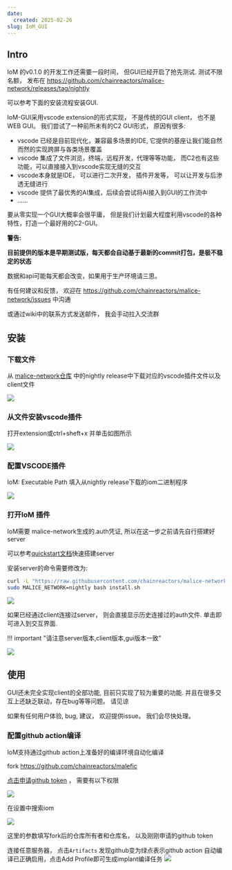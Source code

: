 ```yaml
---
date:
  created: 2025-02-26
slug: IoM_GUI
---
```


## Intro

IoM 的v0.1.0 的开发工作还需要一段时间， 但GUI已经开启了抢先测试. 测试不限名额， 发布在 https://github.com/chainreactors/malice-network/releases/tag/nightly

可以参考下面的安装流程安装GUI.

IoM-GUI采用vscode extension的形式实现， 不是传统的GUI client， 也不是WEB GUI。 我们尝试了一种前所未有的C2 GUI形式， 原因有很多: 

* vscode 已经是目前现代化，兼容最多场景的IDE, 它提供的基座让我们能自然而然的实现跨屏与各类场景覆盖
* vscode 集成了文件浏览，终端，远程开发，代理等等功能， 而C2也有这些功能，可以直接接入到vscode实现无缝的交互
* vscode本身就是IDE， 可以进行二次开发， 插件开发等， 可以让开发与后渗透无缝进行
* vscode 提供了最优秀的AI集成，后续会尝试将AI接入到GUI的工作流中
* ......

要从零实现一个GUI大概率会很平庸， 但是我们计划最大程度利用vscode的各种特性，打造一个最好用的C2-GUI。 

**警告:** 

**目前提供的版本是早期测试版，每天都会自动基于最新的commit打包，是极不稳定的状态**

<!-- more -->

数据和api可能每天都会改变，如果用于生产环境请三思。 

有任何建议和反馈， 欢迎在 https://github.com/chainreactors/malice-network/issues 中沟通

或通过wiki中的联系方式发送邮件， 我会手动拉入交流群

## 安装

### 下载文件
从 [malice-network仓库](https://github.com/chainreactors/malice-network/releases/tag/nightly) 中的nightly release中下载对应的vscode插件文件以及client文件

![](/IoM/assets/Pasted%20image%2020250220013427.png)

### 从文件安装vscode插件

打开extension或ctrl+sheft+x 并单击如图所示

![](/IoM/assets/Pasted%20image%2020250220013640.png)

### 配置VSCODE插件

IoM: Executable Path 填入从nightly release下载的iom二进制程序

![](/IoM/assets/Pasted%20image%2020250220014015.png)

### 打开IoM 插件

IoM需要 malice-network生成的.auth凭证, 所以在这一步之前请先自行搭建好server

可以参考[quickstart文档](/IoM/quickstart/#server)快速搭建server

安装server的命令需要修改为:
```bash
curl -L "https://raw.githubusercontent.com/chainreactors/malice-network/master/install.sh" -o install.sh
sudo MALICE_NETWORK=nightly bash install.sh
```

![](/IoM/assets/Pasted%20image%2020250220014242.png)

如果已经通过client连接过server， 则会直接显示历史连接过的auth文件. 单击即可进入到交互界面. 

!!! important "请注意server版本,client版本,gui版本一致"

![](/IoM/assets/Pasted%20image%2020250220013750.png)


## 使用


GUI还未完全实现client的全部功能, 目前只实现了较为重要的功能. 并且在很多交互上还缺乏联动，存在bug等等问题。 请见谅

如果有任何用户体验, bug, 建议， 欢迎提供issue。 我们会尽快处理。

### 配置github action编译

IoM支持通过github action上准备好的编译环境自动化编译

fork https://github.com/chainreactors/malefic

[点击申请github token](https://github.com/settings/tokens/new) ， 需要有以下权限

![](/IoM/assets/Pasted%20image%2020250220142414.png)

在设置中搜索iom

![](/IoM/assets/Pasted%20image%2020250220142402.png)


这里的参数填写fork后的仓库所有者和仓库名， 以及刚刚申请的github token

连接任意服务器， 点击`Artifacts` 发现github变为绿点表示github action 自动编译已正确启用，点击Add Profile即可生成implant编译任务
![](/IoM/assets/Pasted%20image%2020250220142736.png)